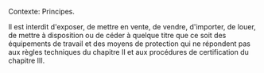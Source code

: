 Contexte: Principes.

Il est interdit d'exposer, de mettre en vente, de vendre, d'importer, de louer, de mettre à disposition ou de céder à quelque titre que ce soit des équipements de travail et des moyens de protection qui ne répondent pas aux règles techniques du chapitre II et aux procédures de certification du chapitre III.